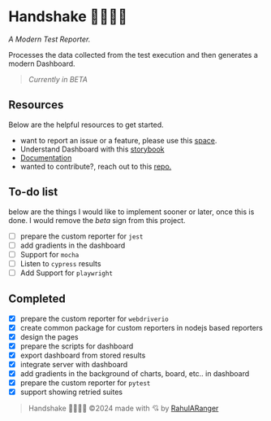 # Handshake 🫱🏾‍🫲🏼

_A Modern Test Reporter._

Processes the data collected from the test execution and then generates a modern Dashboard.

> _Currently in BETA_

## Resources

Below are the helpful resources to get started.

-   want to report an issue or a feature, please use this [space](https://github.com/RahulARanger/handshake/issues).
-   Understand Dashboard with this [storybook](https://rahularanger.github.io/handshake/?path=/docs/stories-introduction--docs)
-   [Documentation](https://rahuls-organization-17.gitbook.io/handshake)
-   wanted to contribute?, reach out to this [repo.](https://github.com/RahulARanger/handshake)

## To-do list

below are the things I would like to implement sooner or later, once this is done. I would remove the _beta_ sign from this project.

-   [ ] prepare the custom reporter for `jest`
-   [ ] add gradients in the dashboard
-   [ ] Support for `mocha`
-   [ ] Listen to `cypress` results
-   [ ] Add Support for `playwright`

## Completed

-   [x] prepare the custom reporter for `webdriverio`
-   [x] create common package for custom reporters in nodejs based reporters
-   [x] design the pages
-   [x] prepare the scripts for dashboard
-   [x] export dashboard from stored results
-   [x] integrate server with dashboard
-   [x] add gradients in the background of charts, board, etc.. in dashboard
-   [x] prepare the custom reporter for `pytest`
-   [x] support showing retried suites

> Handshake 🫱🏾‍🫲🏼 ©️2024 made with 💘 by [RahulARanger](https://github.com/RahulARanger)
